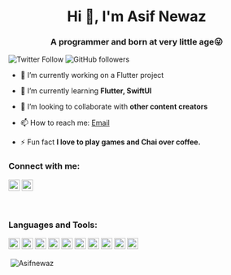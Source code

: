 <h1 align="center">Hi 👋, I'm Asif Newaz</h1>
<h3 align="center">A programmer and born at very little age😜</h3>

![Twitter Follow](https://img.shields.io/twitter/follow/iAmAsifNewaz?label=iAmAsifNewaz&logo=twitter&style=for-the-badge)
![GitHub followers](https://img.shields.io/github/followers/Asifnewaz?logo=GitHub&style=for-the-badge)

- 🔭 I’m currently working on a Flutter project

- 🌱 I’m currently learning **Flutter, SwiftUI**

- 👯 I’m looking to collaborate with **other content creators**

- 📫 How to reach me: [Email](mail.asifnewaz@gmail.com)

- ⚡ Fun fact **I love to play games and Chai over coffee.**

### Connect with me:

<a href="https://twitter.com/iAmAsifNewaz" target="blank"><img src="https://cdn.jsdelivr.net/npm/simple-icons@3.0.1/icons/twitter.svg" alt="Asifnnewaz" height="22" width="22" /></a>
<a href="https://linkedin.com/in/measifnewaz" target="blank"><img src="https://cdn.jsdelivr.net/npm/simple-icons@3.0.1/icons/linkedin.svg" alt="Asifnewaz" height="22" width="22" /></a>


<br />

### Languages and Tools:

<p align="left"><img src="https://www.vectorlogo.zone/logos/swift/swift-horizontal.svg" alt="swift" width="22" height="22"/> <img src="https://www.vectorlogo.zone/logos/flutterio/flutterio-icon.svg" alt="flutter" width="22" height="22"/> <img src="https://www.vectorlogo.zone/logos/dartlang/dartlang-icon.svg" alt="dart" width="22" height="22"/>  <img src="https://www.vectorlogo.zone/logos/figma/figma-icon.svg" alt="figma" width="22" height="22"/> <img src="https://www.vectorlogo.zone/logos/firebase/firebase-icon.svg" alt="firebase" width="22" height="22"/>  <img src="https://www.vectorlogo.zone/logos/git-scm/git-scm-icon.svg" alt="git" width="22" height="22"/> <img src="https://devicons.github.io/devicon/devicon.git/icons/linux/linux-original.svg" alt="linux" width="22" height="22"/> <img src="https://devicons.github.io/devicon/devicon.git/icons/mysql/mysql-original-wordmark.svg" alt="mysql" width="22" height="22"/>  <img src="https://devicons.github.io/devicon/devicon.git/icons/python/python-original.svg" alt="python" width="22" height="22"/> <img src="https://www.vectorlogo.zone/logos/sketchapp/sketchapp-icon.svg" alt="sketch" width="22" height="22"/> </p>

<p>&nbsp;<img align="center" src="https://github-readme-stats.vercel.app/api?username=Asifnewaz&show_icons=true" alt="Asifnewaz" /></p>

<!-- Most Used Language:  <p><img align="left" src="https://github-readme-stats.vercel.app/api/top-langs/?username=Asifnewaz&layout=compact&hide=html"
alt="Asifnewaz" /></p>
